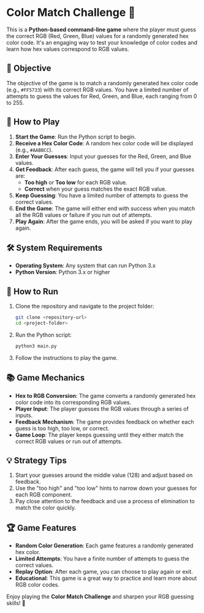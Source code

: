 # Color Match Challenge 🎨

This is a **Python-based command-line game** where the player must guess the correct RGB (Red, Green, Blue) values for a randomly generated hex color code. It's an engaging way to test your knowledge of color codes and learn how hex values correspond to RGB values.

## 🎯 Objective

The objective of the game is to match a randomly generated hex color code (e.g., `#FF5733`) with its correct RGB values. You have a limited number of attempts to guess the values for Red, Green, and Blue, each ranging from 0 to 255.

## 🚀 How to Play

1. **Start the Game**: Run the Python script to begin.
2. **Receive a Hex Color Code**: A random hex color code will be displayed (e.g., `#AABBCC`).
3. **Enter Your Guesses**: Input your guesses for the Red, Green, and Blue values.
4. **Get Feedback**: After each guess, the game will tell you if your guesses are:
   - **Too high** or **Too low** for each RGB value.
   - **Correct** when your guess matches the exact RGB value.
5. **Keep Guessing**: You have a limited number of attempts to guess the correct values.
6. **End the Game**: The game will either end with success when you match all the RGB values or failure if you run out of attempts.
7. **Play Again**: After the game ends, you will be asked if you want to play again.


## 🛠 System Requirements

- **Operating System**: Any system that can run Python 3.x
- **Python Version**: Python 3.x or higher

## 🔧 How to Run

1. Clone the repository and navigate to the project folder:

   ```bash
   git clone <repository-url>
   cd <project-folder>
   ```

2. Run the Python script:

   ```bash
   python3 main.py
   ```

3. Follow the instructions to play the game.

## 📚 Game Mechanics

- **Hex to RGB Conversion**: The game converts a randomly generated hex color code into its corresponding RGB values.
- **Player Input**: The player guesses the RGB values through a series of inputs.
- **Feedback Mechanism**: The game provides feedback on whether each guess is too high, too low, or correct.
- **Game Loop**: The player keeps guessing until they either match the correct RGB values or run out of attempts.

## 💡 Strategy Tips

1. Start your guesses around the middle value (128) and adjust based on feedback.
2. Use the "too high" and "too low" hints to narrow down your guesses for each RGB component.
3. Pay close attention to the feedback and use a process of elimination to match the color quickly.

## 🏆 Game Features

- **Random Color Generation**: Each game features a randomly generated hex color.
- **Limited Attempts**: You have a finite number of attempts to guess the correct values.
- **Replay Option**: After each game, you can choose to play again or exit.
- **Educational**: This game is a great way to practice and learn more about RGB color codes.

Enjoy playing the **Color Match Challenge** and sharpen your RGB guessing skills! 🎉